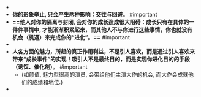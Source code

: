 -
- **你的形象举止, 只会产生两种影响：交往与回避。** #important
- **==他人对你的隔离与封闭, 会对你的成长造成很大阻碍：成长只有在具体的一件件事情中, 才能渐渐积累起来，而其他人不与你进行这些事情，你也就没有机会（机遇）来完成你的“进化”。==** #important
-
- **人各方面的魅力，所起的真正作用利益，不是引人喜欢，而是通过引人喜欢来带来“成长事件”的实现！吸引人不是最终目的，而是实现你进化目的的手段（诱饵、催化剂）。** #important
	- (如颜值, 魅力型很高的演员, 会带给他们主演大作的机会, 而大作会成就他们的成绩和地位.)
-